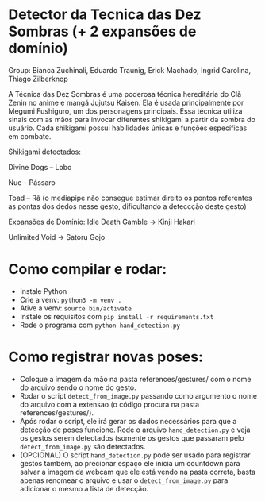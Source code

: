 # Detector da Tecnica das Dez Sombras (+ 2 expansões de domínio)
Group: Bianca Zuchinali, Eduardo Traunig, Erick Machado, Ingrid Carolina, Thiago Zilberknop

A Técnica das Dez Sombras é uma poderosa técnica hereditária do Clã Zenin no anime e mangá Jujutsu Kaisen. Ela é usada principalmente por Megumi Fushiguro, um dos personagens principais. Essa técnica utiliza sinais com as mãos para invocar diferentes shikigami a partir da sombra do usuário. Cada shikigami possui habilidades únicas e funções específicas em combate.

Shikigami detectados:

Divine Dogs – Lobo

Nue – Pássaro

Toad – Rã (o mediapipe não consegue estimar direito os pontos referentes as pontas dos dedos nesse gesto, dificultando a deteccção deste gesto)

Expansões de Domínio:
Idle Death Gamble -> Kinji Hakari

Unlimited Void -> Satoru Gojo

# Como compilar e rodar:

- Instale Python
- Crie a venv: `python3 -m venv .`
- Ative a venv: `source bin/activate`
- Instale os requisitos com `pip install -r requirements.txt`
- Rode o programa com `python hand_detection.py`

# Como registrar novas poses:
- Coloque a imagem da mão na pasta references/gestures/ com o nome do arquivo sendo o nome do gesto.
- Rodar o script `detect_from_image.py` passando como argumento o nome do arquivo com a extensao (o código procura na pasta references/gestures/).
- Após rodar o script, ele irá gerar os dados necessários para que a detecção de poses funcione. Rode o arquivo `hand_detection.py` e veja os gestos serem detectados (somente os gestos que passaram pelo `detect_from_image.py` são detectados.
- (OPCIONAL) O script `hand_detection.py` pode ser usado para registrar gestos também, ao precionar espaço ele inicia um countdown para salvar a imagem da webcam que ele está vendo na pasta correta, basta apenas renomear o arquivo e usar o `detect_from_image.py` para adicionar o mesmo a lista de detecção.

